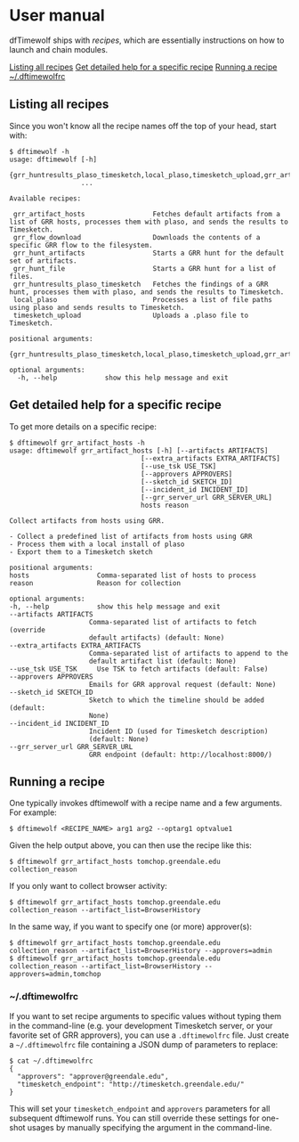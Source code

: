 # User manual

dfTimewolf ships with *recipes*, which are essentially instructions on how to
launch and chain modules.

[Listing all recipes](user-manual.md#listing-all-recipes)
[Get detailed help for a specific recipe](user-manual.md#get-detailed-help-for-a-specific-recipe)
[Running a recipe](user-manual.md#running-a-recipe)
[~/.dftimewolfrc](user-manual.md#dftimewolfrc)

## Listing all recipes

Since you won't know all the recipe names off the top of your head, start with:

```
$ dftimewolf -h
usage: dftimewolf [-h]
                  {grr_huntresults_plaso_timesketch,local_plaso,timesketch_upload,grr_artifact_hosts,grr_hunt_artifacts,grr_flow_download,grr_hunt_file}
                  ...

Available recipes:

 grr_artifact_hosts                 Fetches default artifacts from a list of GRR hosts, processes them with plaso, and sends the results to Timesketch.
 grr_flow_download                  Downloads the contents of a specific GRR flow to the filesystem.
 grr_hunt_artifacts                 Starts a GRR hunt for the default set of artifacts.
 grr_hunt_file                      Starts a GRR hunt for a list of files.
 grr_huntresults_plaso_timesketch   Fetches the findings of a GRR hunt, processes them with plaso, and sends the results to Timesketch.
 local_plaso                        Processes a list of file paths using plaso and sends results to Timesketch.
 timesketch_upload                  Uploads a .plaso file to Timesketch.

positional arguments:
  {grr_huntresults_plaso_timesketch,local_plaso,timesketch_upload,grr_artifact_hosts,grr_hunt_artifacts,grr_flow_download,grr_hunt_file}

optional arguments:
  -h, --help            show this help message and exit
```

## Get detailed help for a specific recipe

To get more details on a specific recipe:

    $ dftimewolf grr_artifact_hosts -h
    usage: dftimewolf grr_artifact_hosts [-h] [--artifacts ARTIFACTS]
                                     [--extra_artifacts EXTRA_ARTIFACTS]
                                     [--use_tsk USE_TSK]
                                     [--approvers APPROVERS]
                                     [--sketch_id SKETCH_ID]
                                     [--incident_id INCIDENT_ID]
                                     [--grr_server_url GRR_SERVER_URL]
                                     hosts reason

    Collect artifacts from hosts using GRR.

    - Collect a predefined list of artifacts from hosts using GRR
    - Process them with a local install of plaso
    - Export them to a Timesketch sketch

    positional arguments:
    hosts                 Comma-separated list of hosts to process
    reason                Reason for collection

    optional arguments:
    -h, --help            show this help message and exit
    --artifacts ARTIFACTS
                        Comma-separated list of artifacts to fetch (override
                        default artifacts) (default: None)
    --extra_artifacts EXTRA_ARTIFACTS
                        Comma-separated list of artifacts to append to the
                        default artifact list (default: None)
    --use_tsk USE_TSK     Use TSK to fetch artifacts (default: False)
    --approvers APPROVERS
                        Emails for GRR approval request (default: None)
    --sketch_id SKETCH_ID
                        Sketch to which the timeline should be added (default:
                        None)
    --incident_id INCIDENT_ID
                        Incident ID (used for Timesketch description)
                        (default: None)
    --grr_server_url GRR_SERVER_URL
                        GRR endpoint (default: http://localhost:8000/)


## Running a recipe

One typically invokes dftimewolf with a recipe name and a few arguments. For
example:

    $ dftimewolf <RECIPE_NAME> arg1 arg2 --optarg1 optvalue1

Given the help output above, you can then use the recipe like this:

    $ dftimewolf grr_artifact_hosts tomchop.greendale.edu collection_reason

If you only want to collect browser activity:

    $ dftimewolf grr_artifact_hosts tomchop.greendale.edu collection_reason --artifact_list=BrowserHistory

In the same way, if you want to specify one (or more) approver(s):

    $ dftimewolf grr_artifact_hosts tomchop.greendale.edu collection_reason --artifact_list=BrowserHistory --approvers=admin
    $ dftimewolf grr_artifact_hosts tomchop.greendale.edu collection_reason --artifact_list=BrowserHistory --approvers=admin,tomchop

### ~/.dftimewolfrc

If you want to set recipe arguments to specific values without typing them in
the command-line (e.g. your development Timesketch server, or your favorite set
of GRR approvers), you can use a `.dftimewolfrc` file. Just create a
`~/.dftimewolfrc` file containing a JSON dump of parameters to replace:

    $ cat ~/.dftimewolfrc
    {
      "approvers": "approver@greendale.edu",
      "timesketch_endpoint": "http://timesketch.greendale.edu/"
    }

This will set your `timesketch_endpoint` and `approvers` parameters for all
subsequent dftimewolf runs. You can still override these settings for one-shot
usages by manually specifying the argument in the command-line.
